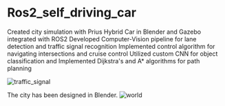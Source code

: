 # Ros2_self_driving_car

Created city simulation with Prius Hybrid Car in Blender and Gazebo integrated with ROS2 
Developed Computer-Vision pipeline for lane detection and traffic signal recognition
Implemented control algorithm for navigating intersections and cruise control
Utilized custom CNN for object classification and Implemented Dijkstra's and A* algorithms for path planning


![traffic_signal](https://github.com/hrishikesh829370/Ros2_self_driving_car/assets/131910887/fb6eeadc-ab3d-422c-94b8-7b6844594673)

The city has been designed in Blender.
![world](https://github.com/hrishikesh829370/Ros2_self_driving_car/assets/131910887/af6f7590-821c-4449-9545-6287c3107b12)

